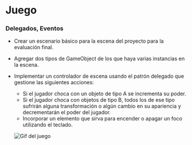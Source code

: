 # Juego

### Delegados, Eventos
* Crear un escenario básico para la escena del proyecto para la evaluación final.
* Agregar dos tipos de GameObject de los que haya varias instancias en la escena.
* Implementar un controlador de escena usando el patrón delegado que gestione las siguientes acciones:
  * Si el jugador choca con un objeto de tipo A se incrementa su poder.
  * Si el jugador choca con objetos de tipo B, todos los de ese tipo sufrirán alguna transformación o algún cambio en su apariencia y decrementarán el poder del jugador.
  * Incorporar un elemento que sirva para encender o apagar un foco utilizando el teclado.
  
  ![Gif del juego](Doc\juego.gif)
 
